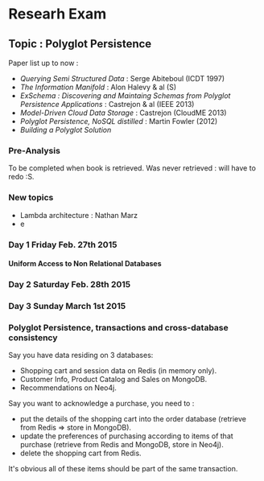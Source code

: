 # Researh Exam

## Topic : Polyglot Persistence

Paper list up to now :

 - *Querying Semi Structured Data* : Serge Abiteboul (ICDT 1997)
 - *The Information Manifold* : Alon Halevy & al (S)
 - *ExSchema : Discovering and Maintaing Schemas from Polyglot Persistence Applications* : Castrejon & al (IEEE 2013)
 - *Model-Driven Cloud Data Storage* : Castrejon (CloudME 2013)
 - *Polyglot Persistence, NoSQL distilled* : Martin Fowler (2012)
 - *Building a Polyglot Solution*
 
### Pre-Analysis

To be completed when book is retrieved. Was never retrieved : will have to redo :S.



### New topics 

 - Lambda architecture : Nathan Marz
 - e

### Day 1 Friday Feb. 27th 2015

#### Uniform Access to Non Relational Databases

### Day 2 Saturday Feb. 28th 2015

### Day 3 Sunday March 1st 2015


### Polyglot Persistence, transactions and cross-database consistency

Say you have data residing on 3 databases: 

 - Shopping cart and session data on Redis (in memory only).
 - Customer Info, Product Catalog and Sales on MongoDB.
 - Recommendations on Neo4j.
 
Say you want to acknowledge a purchase, you need to :

 - put the details of the shopping cart into the order database (retrieve from Redis => store in MongoDB).
 - update the preferences of purchasing according to items of that purchase (retrieve from Redis and MongoDB, store in Neo4j).
 - delete the shopping cart from Redis.
 
It's obvious all of these items should be part of the same transaction.